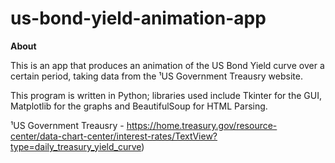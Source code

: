 # us-bond-yield-animation-app

**About**

This is an app that produces an animation of the US Bond Yield curve over a certain period, taking data from the ¹US Government Treausry website.

This program is written in Python; libraries used include Tkinter for the GUI, Matplotlib for the graphs and BeautifulSoup for HTML Parsing.

¹US Government Treausry - https://home.treasury.gov/resource-center/data-chart-center/interest-rates/TextView?type=daily_treasury_yield_curve)
